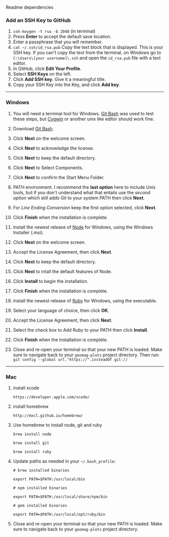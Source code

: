 Readme dependencies

### Add an SSH Key to GitHub ###

  1. `ssh-keygen -t rsa -b 2048` (in terminal)
  2. Press **Enter** to accept the default save location.
  3. Enter a passphrase that you will remember.
  4. `cat ~/.ssh/id_rsa.pub`
     Copy the text block that is displayed.
     This is your SSH key.
     If you can't copy the text from the terminal, on Windows go to
     `C:\Users\[your username]\.ssh` and open the `id_rsa.pub` file with
     a text editor.
  5. In GitHub, click **Edit Your Profile**.
  6. Select **SSH Keys** on the left.
  7. Click **Add SSH key**. Give it a meaningful title.
  8. Copy your SSH Key into the Key, and click **Add key**.

---
### Windows ###

1. You will need a terminal tool for Windows. [Git Bash][] was used to test
   these steps, but [Cygwin][] or another unix like editor should work fine.
  1. Download [Git Bash][].
  2. Click **Next** on the welcome screen.
  3. Click **Next** to acknowledge the license.
  4. Click **Next** to keep the default directory.
  5. Click **Next** to Select Components.
  6. Click **Next** to confirm the Start Menu Folder.
  7. PATH environment. I recommend the __last option__ here to include Unix
     tools, but if you don't understand what that entails use the
     _second option_ which still adds Git to your system PATH then click
     **Next**.
  8. For *Line Ending Conversion* keep the first option selected, click
     **Next**.
  9. Click **Finish** when the installation is complete.

1. Install the newest release of [Node][] for Windows, using the Windows
   Installer (.msi).
  1. Click **Next** on the welcome screen.
  1. Accept the License Agreement, then click **Next**.
  1. Click **Next** to keep the default directory.
  1. Click **Next** to intall the default features of Node.
  1. Click **Install** to begin the installation.
  1. Click **Finish** when the installation is complete.

1. Install the newest release of [Ruby][] for Windows, using the executable.
  1. Select your language of choice, then click **OK**.
  1. Accept the License Agreement, then click **Next**.
  1. Select the check box to Add Ruby to your PATH then click **Install**.
  1. Click **Finish** when the installation is complete.

1. Close and re-open your terminal so that your new PATH is loaded.
   Make sure to navigate back to your `geomag-plots` project directory.
   Then run:
   ```git config --global url."https://".insteadOf git://```

[Git Bash]: http://git-scm.com/download/win
[Cygwin]: http://cygwin.com/install.html
[Node]: http://nodejs.org/download/
[Ruby]: http://rubyinstaller.org/

---
### Mac ###

1. install xcode

   ```https://developer.apple.com/xcode/```

2. install homebrew

   ```http://mxcl.github.io/homebrew/```

3. Use homebrew to install node, git and ruby

   ```brew install node```

   ```brew install git```

   ```brew install ruby```

4. Update paths as needed in your `~/.bash_profile`:

   ```# brew installed binaries```

   ```export PATH=$PATH:/usr/local/bin```

   ```# npm installed binaries```

   ```export PATH=$PATH:/usr/local/share/npm/bin```

   ```# gem installed binaries```

   ```export PATH=$PATH:/usr/local/opt/ruby/bin```

5. Close and re-open your terminal so that your new PATH is loaded.
   Make sure to navigate back to your `geomag-plots` project directory.
